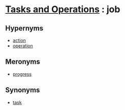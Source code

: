 # [Tasks and Operations][1] : job

## Hypernyms

  - [action](action.md)
  - [operation](operation.md)

## Meronyms

  - [progress](progress.md)

## Synonyms

  - [task](task.md)

[1]: README.md
